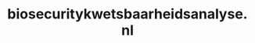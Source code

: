 ---
layout: post
title: "biosecuritykwetsbaarheidsanalyse.nl"
internal_url: "/dutchgov/biosecuritykwetsbaarheidsanalyse.nl.html"
subdomains_count: 2
all_subdomains_count: 4
urls_count: 2
ssl_rank: 0
http_rank: 45
url_link: /data/biosecuritykwetsbaarheidsanalyse.nl/urls.txt
all_subdomains_link: /data/biosecuritykwetsbaarheidsanalyse.nl/all_subdomains.txt
subdomains_link: /data/biosecuritykwetsbaarheidsanalyse.nl/subdomains.txt
categories: dutchgov
---